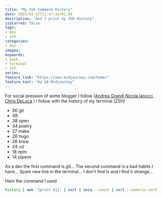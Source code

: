 ```yaml
---
title: "My Zsh Command History"
date: 2025-01-17T11:47:42+01:00
description: "And I print my ZSH History"
isStarred: false
tags:
- dev
- zsh
categories:
- dev
images:
keywords:
- bash
- terminal
- zsh
series:
feature_link: "https://www.midjourney.com/home/"
feature_text: "by IA Midjourney"
---
```


For social pression of some blogger I follow ([Andrea Grandi](https://www.andreagrandi.it/posts/my-zsh-history/),[Nicola Iarocci](https://nicolaiarocci.com/my-most-used-command-line-commands/), [Chris DeLuca](https://www.chrisdeluca.me/2024/12/31/my-cli-wrapped-most-used.html) ) I follow with the history of my terminal (ZSH)

- 90 git
- 49
- 38 open
- 34 poetry
- 27 make
- 26 hugo
- 26 brew
- 24 cd
- 18 npm
- 14 pipenv

As a dev the first command is _git_... The second command is a bad habits I have... Spam new line in the terminal...
I don't find _ls_ and I find it strange...

Here the command I used

``` bash
history | awk '{print $1}' | sort | uniq --count | sort --numeric-sort --reverse | head -10
```
